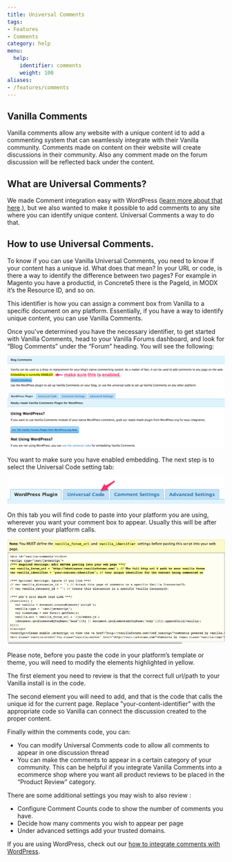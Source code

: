 ```yaml
---
title: Universal Comments
tags:
- Features
- Comments
category: help
menu:
  help:
    identifier: comments
    weight: 100
aliases:
- /features/comments
---
```


## Vanilla Comments

Vanilla comments allow any website with a unique content id to add a commenting system that can seamlessly integrate with their Vanilla community. Comments made on content on their website will create discussions in their community. Also any comment made on the forum discussion will be reflected back under the content.

## What are Universal Comments?

We made Comment integration easy with WordPress ([learn more about that here](/help/features/wordpress/using-comments/).), but we also wanted to make it possible to add comments to any site where you can identify unique content. Universal Comments a way to do that.

## How to use Universal Comments.

To know if you can use Vanilla Universal Comments, you need to know if your content has a unique id. What does that mean? In your URL or code, is there a way to identify the difference between two pages? For example in Magento you have a productid, in Concrete5 there is the PageId, in MODX it’s the Resource ID, and so on.

This identifier is how you can assign a comment box from Vanilla to a specific document on any platform. Essentially, if you have a way to identify unique content, you can use Vanilla Comments.

Once you've determined you have the necessary identifier, to get started with Vanilla Comments, head to your Vanilla Forums dashboard, and look for “Blog Comments” under the “Forum” heading. You will see the following:

![Universal Comments](/img/help/features/comments/settings.png)

You want to make sure you have enabled embedding. The next step is to select the Universal Code setting tab:

![Universal Comments tab](/img/help/features/comments/universal-code.png)

On this tab you will find code to paste into your platform you are using, wherever you want your comment box to appear. Usually this will be after the content your platform calls.

![Universal Comments tab](/img/help/features/comments/universal-code-identifier.png)

Please note, before you paste the code in your platform’s template or theme, you will need to modify the elements highlighted in yellow.

The first element you need to review is that the correct full url/path to your Vanilla install is in the code.

The second element you will need to add, and that is the code that calls the unique id for the current page. Replace "your-content-identifier" with the appropriate code so Vanilla can connect the discussion created to the proper content.

Finally within the comments code, you can:

* You can modify Universal Comments code to allow all comments to appear in one discussion thread
* You can make the comments to appear in a certain category of your community. This can be helpful if you integrate Vanilla Comments into a ecommerce shop where you want all product reviews to be placed in the “Product Review” category.

There are some additional settings you may wish to also review :

* Configure Comment Counts code to show the number of comments you have.
* Decide how many comments you wish to appear per page
* Under advanced settings add your trusted domains.




If you are using WordPress, check out our [how to integrate comments with WordPress](/help/features/wordpress/using-comments/).
